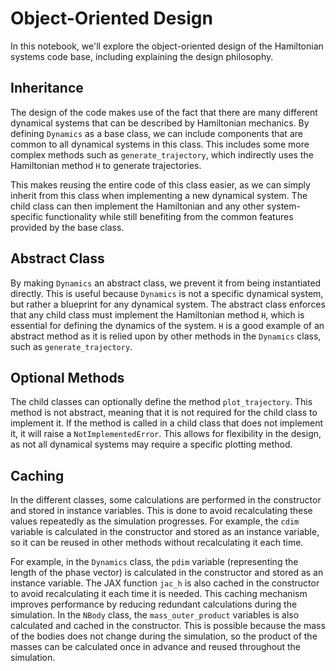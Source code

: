 # Object-Oriented Design

In this notebook, we'll explore the object-oriented design of the Hamiltonian systems code base, including explaining the design philosophy.

## Inheritance

The design of the code makes use of the fact that there are many different dynamical systems that can be described by Hamiltonian mechanics. By defining `Dynamics` as a base class, we can include components that are common to all dynamical systems in this class. This includes some more complex methods such as `generate_trajectory`, which indirectly uses the Hamiltonian method `H` to generate trajectories.

This makes reusing the entire code of this class easier, as we can simply inherit from this class when implementing a new dynamical system. The child class can then implement the Hamiltonian and any other system-specific functionality while still benefiting from the common features provided by the base class.

## Abstract Class

By making `Dynamics` an abstract class, we prevent it from being instantiated directly. This is useful because `Dynamics` is not a specific dynamical system, but rather a blueprint for any dynamical system. The abstract class enforces that any child class must implement the Hamiltonian method `H`, which is essential for defining the dynamics of the system. `H` is a good example of an abstract method as it is relied upon by other methods in the `Dynamics` class, such as `generate_trajectory`.

## Optional Methods

The child classes can optionally define the method `plot_trajectory`. This method is not abstract, meaning that it is not required for the child class to implement it. If the method is called in a child class that does not implement it, it will raise a `NotImplementedError`. This allows for flexibility in the design, as not all dynamical systems may require a specific plotting method.

## Caching

In the different classes, some calculations are performed in the constructor and stored in instance variables. This is done to avoid recalculating these values repeatedly as the simulation progresses. For example, the `cdim` variable is calculated in the constructor and stored as an instance variable, so it can be reused in other methods without recalculating it each time.

For example, in the `Dynamics` class, the `pdim` variable (representing the length of the phase vector) is calculated in the constructor and stored as an instance variable. The JAX function `jac_h` is also cached in the constructor to avoid recalculating it each time it is needed. This caching mechanism improves performance by reducing redundant calculations during the simulation. In the `NBody` class, the `mass_outer_product` variables is also calculated and cached in the constructor. This is possible because the mass of the bodies does not change during the simulation, so  the product of the masses can be calculated once in advance and reused throughout the simulation.